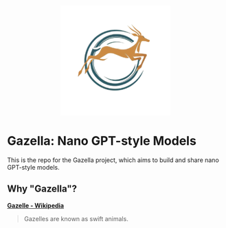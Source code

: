 <div align="center" width="100%">
<a href="https://github.com/psiace/gazella/" target="_blank"><img width="256" height="256" src="assets/logo.png" alt="Gazella"></a>
</div>

# Gazella: Nano GPT-style Models

This is the repo for the Gazella project, which aims to build and share nano GPT-style models.

## Why "Gazella"?

**[Gazelle - Wikipedia]**

> Gazelles are known as swift animals.

[gazelle - wikipedia]: https://en.wikipedia.org/wiki/Gazelle
